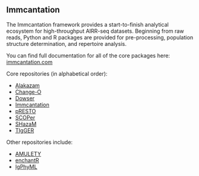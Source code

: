 ## Immcantation

The Immcantation framework provides a start-to-finish analytical ecosystem for high-throughput AIRR-seq datasets. Beginning from raw reads, Python and R packages are provided for pre-processing, population structure determination, and repertoire analysis.

You can find full documentation for all of the core packages here: [immcantation.com](https://immcantation.readthedocs.io/en/stable/)

Core repositories (in alphabetical order):
- [Alakazam](https://github.com/immcantation/alakazam)
- [Change-O](https://github.com/immcantation/changeo)
- [Dowser](https://github.com/immcantation/dowser)
- [Immcantation](https://github.com/immcantation/immcantation)
- [pRESTO](https://github.com/immcantation/presto)
- [SCOPer](https://github.com/immcantation/scoper)
- [SHazaM](https://github.com/immcantation/shazam)
- [TIgGER](https://github.com/immcantation/tigger)

Other repositories include:
- [AMULETY](https://github.com/immcantation/amulety)
- [enchantR](https://github.com/immcantation/enchantr)
- [IgPhyML](https://github.com/immcantation/igphyml)
